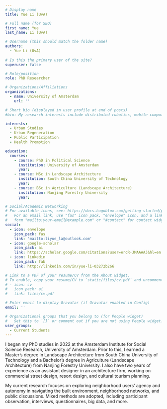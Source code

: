 ```yaml
---
# Display name
title: Yue Li (UvA)

# Full name (for SEO)
first_name: Yue
last_name: Li (UvA)

# Username (this should match the folder name)
authors:
  - Yue Li (UvA)
  
# Is this the primary user of the site?
superuser: false

# Role/position
role: PhD Researcher

# Organizations/Affiliations
organizations:
  - name: University of Amsterdam
    url: ''

# Short bio (displayed in user profile at end of posts)
#bio: My research interests include distributed robotics, mobile computing and programmable matter.

interests:
  - Urban Studies
  - Urban Regeneration
  - Public Participation
  - Health Promotion

education:
  courses:
    - course: PhD in Political Science
      institution: University of Amsterdam
      year: 
    - course: MSc in Landscape Architecture
      institution: South China University of Technology
      year: 
    - course: BSc in Agriculture (Landscape Architecture)
      institution: Nanjing Forestry University
      year: 

# Social/Academic Networking
# For available icons, see: https://docs.hugoblox.com/getting-started/page-builder/#icons
#   For an email link, use "fas" icon pack, "envelope" icon, and a link in the
#   form "mailto:your-email@example.com" or "#contact" for contact widget.
social:
  - icon: envelope
    icon_pack: fas
    link: 'mailto:liyue_la@outlook.com'
  - icon: google-scholar
    icon_pack: ai
    link: https://scholar.google.com/citations?user=ercR-JMAAAAJ&hl=en
  - icon: linkedin
    icon_pack: fab
    link: http://linkedin.com/in/yue-li-03272b266

# Link to a PDF of your resume/CV from the About widget.
# To enable, copy your resume/CV to `static/files/cv.pdf` and uncomment the lines below.
# - icon: cv
#   icon_pack: ai
#   link: files/cv.pdf

# Enter email to display Gravatar (if Gravatar enabled in Config)
email: ''

# Organizational groups that you belong to (for People widget)
#   Set this to `[]` or comment out if you are not using People widget.
user_groups:
  - Current Students
---
```


I began my PhD studies in 2022 at the Amsterdam Institute for Social Science Research, University of Amsterdam. Prior to this, I earned a Master’s degree in Landscape Architecture from South China University of Technology and a Bachelor’s degree in Agriculture (Landscape Architecture) from Nanjing Forestry University. I also have two years of experience as an assistant designer in an architecture firm, working on commercial street design, resort design, and cultural tourism planning.

My current research focuses on exploring neighborhood users’ agency and autonomy in navigating the built environment, neighborhood networks, and public discussions. Mixed methods are adopted, including participant observation, interviews, questionnaires, big data, and more.
